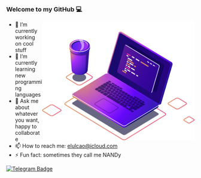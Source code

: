 ### Welcome to my GitHub 💻

<!--
**elulcao/elulcao** is a ✨ _special_ ✨ repository because its `README.md` (this file) appears on your GitHub profile.

Here are some ideas to get you started:
-->

<img align="right"
    alt="Awesome GitHub Profile Readme"
    src="assets/computer-illustration.png"
    width="408"
    height="318">
</img>

- 🔭 I’m currently working on cool stuff
- 🌱 I’m currently learning new programming languages
- 💬 Ask me about whatever you want, happy to collaborate
- 📫 How to reach me: [elulcao@icloud.com](elulcao@icloud.com)
- ⚡ Fun fact: sometimes they call me NANDy

<!--
[![Twitter Badge](https://img.shields.io/badge/-Twitter-00acee?style=flat-square&logo=Twitter&logoColor=white)](https://twitter.com/elulcao)
[![Instagram Badge](https://img.shields.io/badge/-Instagram-e4405f?style=flat-square&logo=Instagram&logoColor=white)](https://instagram.com/elulcao/)
-->
[![Telegram Badge](https://img.shields.io/badge/-Telegram-0088cc?style=flat-square&logo=Telegram&logoColor=white)](https://t.me/elulcao)
